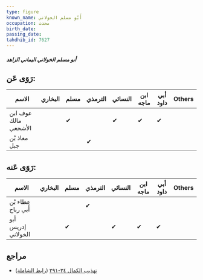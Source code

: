```yaml
---
type: figure
known_name: أَبُو مسلم الخولاني
occupation: محدث
birth_date:
passing_date:
tahdhib_id: 7627
---
```

##### أبو مسلم الخولاني اليماني الزاهد

## رَوَى عَن:
| الاسم                | البخاري | مسلم | الترمذي | النسائي | ابن ماجه | أبي داود | Others |
| -------------------- | ------- | ---- | ------- | ------- | -------- | -------- | ------ |
| عوف ابن مالك الأشجعي |         | ✔    |         | ✔       | ✔        | ✔        |        |
| معاذ بْن جبل         |         |      | ✔       |         |          |          |        |
## رَوَى عَنه:
| الاسم              | البخاري | مسلم | الترمذي | النسائي | ابن ماجه | أبي داود | Others |
| ------------------ | ------- | ---- | ------- | ------- | -------- | -------- | ------ |
| عطاء بْن أَبي رباح |         |      | ✔       |         |          |          |        |
| أبو إدريس الخولاني |         | ✔    |         | ✔       | ✔        | ✔        |        |
## مراجع
- [تهذيب الكمال ٣٤-٢٩١](obsidian://open?vault=Tahdhib-al-Kamal&file=Figures/٧٦٢٧-أبو%20مسلم%20الخولاني%20اليماني%20الزاهد) ([رابط الشاملة](https://shamela.ws/book/3722/18408))